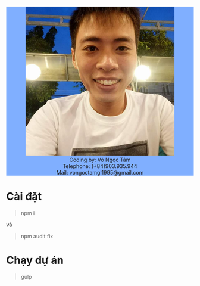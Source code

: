 <p align="center" style="background-color:#80afff"><img
      alt="TamGL"
      src="app/dist/img/avt.jpg"
      width="400"
    /> </br>
    Coding by: Võ Ngọc Tâm </br>
    Telephone: (+84)903.935.944 </br>
    Mail: vongoctamgl1995@gmail.com
    </p>

# Cài đặt

> npm i 

và 

> npm audit fix

# Chạy dự án 

> gulp